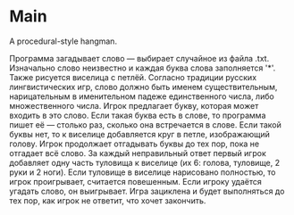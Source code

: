 # Main
A procedural-style hangman.

Программа загадывает слово — выбирает случайное из файла .txt. Изначально слово неизвестно и каждая
буква слова заполняется '*'. Также рисуется виселица с петлёй. Согласно традиции русских лингвистических игр, слово должно быть именем существительным, 
нарицательным в именительном падеже единственного числа, либо множественного числа.
Игрок предлагает букву, которая может входить в это слово. Если такая буква есть в 
слове, то программа пишет её — столько раз, сколько она встречается в слове.
Если такой буквы нет, то к виселице добавляется круг в петле, изображающий голову.
Игрок продолжает отгадывать буквы до тех пор, пока не отгадает всё слово.
За каждый неправильный ответ первый игрок добавляет одну часть туловища к виселице
(их 6: голова, туловище, 2 руки и 2 ноги). Если туловище в виселице нарисовано 
полностью, то игрок проигрывает, считается повешенным. Если игроку удаётся
угадать слово, он выигрывает. Игра зациклена и будет выполняться до тех пор, как
игрок не ответит, что хочет закончить.